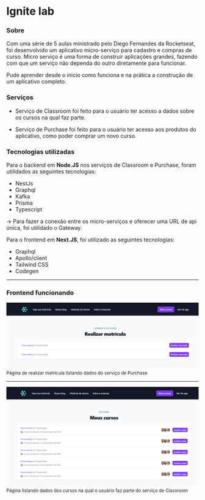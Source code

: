 # Ignite lab

### **Sobre**

Com uma série de 5 aulas ministrado pelo Diego Fernandes da Rocketseat, foi desenvolvido um aplicativo micro-serviço para cadastro e compras de curso.
Micro serviço é uma forma de construir aplicações grandes, fazendo com que um serviço não dependa do outro diretamente para funcionar.

Pude aprender desde o inicio como funciona e na prática a construção de um aplicativo completo.

### **Serviços**
- Serviço de Classroom foi feito para o usuário ter acesso a dados sobre os cursos na qual faz parte.

- Serviço de Purchase foi feito para o usuário ter acesso aos produtos do aplicativo, como poder comprar um novo curso.

### **Tecnologias utilizadas**

Para o backend em **Node.JS** nos serviços de Classroom e Purchase, foram utilidados as seguintes tecnologias:
  - NestJs
  - Graphql
  - Kafka
  - Prisma
  - Typescript

-> Para fazer a conexão entre os micro-serviços e oferecer uma URL de api única, foi utilidado o Gateway.

Para o frontend em **Next.JS**, foi utilizado as seguintes tecnologias:
  - Graphql
  - Apollo/client
  - Tailwind CSS
  - Codegen

___

### Frontend funcionando

<div>
  <img 
    src=".github/enroll_page.png" 
    alt="Página de realizar matrícula listando dados do serviço de Purchase"
  />
  <small>Página de realizar matrícula listando dados do serviço de Purchase</small>

  ___

  <img 
    src=".github/courses_me_page.png" 
    src="Página listando dados dos cursos na qual o usuário faz parte do serviço de Classroom"
  />
  <small>Página listando dados dos cursos na qual o usuário faz parte do serviço de Classroom</small>
</div>